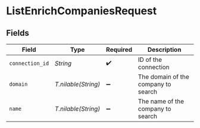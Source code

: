 # ListEnrichCompaniesRequest


## Fields

| Field                               | Type                                | Required                            | Description                         |
| ----------------------------------- | ----------------------------------- | ----------------------------------- | ----------------------------------- |
| `connection_id`                     | *String*                            | :heavy_check_mark:                  | ID of the connection                |
| `domain`                            | *T.nilable(String)*                 | :heavy_minus_sign:                  | The domain of the company to search |
| `name`                              | *T.nilable(String)*                 | :heavy_minus_sign:                  | The name of the company to search   |